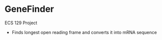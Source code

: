 # GeneFinder
ECS 129 Project

- Finds longest open reading frame and converts it into mRNA sequence
